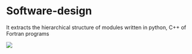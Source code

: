 # Software-design
It extracts the hierarchical structure of modules written in python, C++ of Fortran programs 

![](/graphs/AtenTTo_modules.png)
